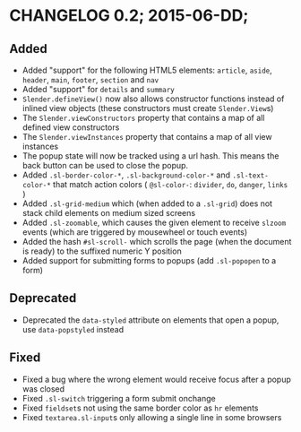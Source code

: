# CHANGELOG 0.2; 2015-06-DD;

## Added

* Added "support" for the following HTML5 elements: `article`, `aside`,
  `header`, `main`, `footer`, `section` and `nav`
* Added "support" for `details` and `summary`
* `Slender.defineView()` now also allows constructor functions instead of
  inlined view objects (these constructors must create `Slender.View`s)
* The `Slender.viewConstructors` property that contains a map of all defined
  view constructors
* The `Slender.viewInstances` property that contains a map of all view instances
* The popup state will now be tracked using a url hash. This means the back
  button can be used to close the popup.
* Added `.sl-border-color-*`, `.sl-background-color-*` and `.sl-text-color-*`
  that match action colors ( `@sl-color-`: `divider`, `do`, `danger`, `links` )
* Added `.sl-grid-medium` which (when added to a `.sl-grid`) does not stack
  child elements on medium sized screens
* Added `.sl-zoomable`, which causes the given element to receive `slzoom`
  events (which are triggered by mousewheel or touch events)
* Added the hash `#sl-scroll-` which scrolls the page (when the document is
  ready) to the suffixed numeric Y position
* Added support for submitting forms to popups (add `.sl-popopen` to a form)

## Deprecated

* Deprecated the `data-styled` attribute on elements that open a popup, use
  `data-popstyled` instead

## Fixed

* Fixed a bug where the wrong element would receive focus after a popup was
  closed
* Fixed `.sl-switch` triggering a form submit onchange
* Fixed `fieldset`s not using the same border color as `hr` elements
* Fixed `textarea.sl-input`s only allowing a single line in some browsers
